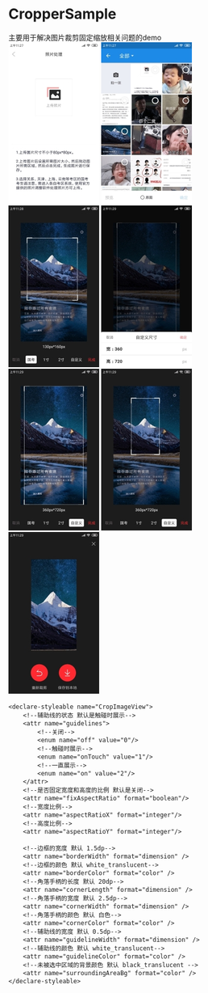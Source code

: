 # CropperSample
主要用于解决图片裁剪固定缩放相关问题的demo  
![图片](https://github.com/jasonMouse/CropperSample/blob/master/app/src/main/assets/picture_1.jpg)
![图片](https://github.com/jasonMouse/CropperSample/blob/master/app/src/main/assets/picture_2.jpg)
![图片](https://github.com/jasonMouse/CropperSample/blob/master/app/src/main/assets/picture_3.jpg)
![图片](https://github.com/jasonMouse/CropperSample/blob/master/app/src/main/assets/picture_4.jpg)
![图片](https://github.com/jasonMouse/CropperSample/blob/master/app/src/main/assets/picture_5.jpg)
![图片](https://github.com/jasonMouse/CropperSample/blob/master/app/src/main/assets/picture_6.jpg)
![图片](https://github.com/jasonMouse/CropperSample/blob/master/app/src/main/assets/picture_7.jpg)
```
<declare-styleable name="CropImageView">
    <!--辅助线的状态 默认是触碰时展示-->
    <attr name="guidelines">
        <!--关闭-->
        <enum name="off" value="0"/>
        <!--触碰时展示-->
        <enum name="onTouch" value="1"/>
        <!--一直展示-->
        <enum name="on" value="2"/>
    </attr>
    <!--是否固定宽度和高度的比例 默认是关闭-->
    <attr name="fixAspectRatio" format="boolean"/>
    <!--宽度比例-->
    <attr name="aspectRatioX" format="integer"/>
    <!--高度比例-->
    <attr name="aspectRatioY" format="integer"/>

    <!--边框的宽度 默认 1.5dp-->
    <attr name="borderWidth" format="dimension" />
    <!--边框的颜色 默认 white_translucent-->
    <attr name="borderColor" format="color" />
    <!--角落手柄的长度 默认 20dp-->
    <attr name="cornerLength" format="dimension" />
    <!--角落手柄的宽度 默认 2.5dp-->
    <attr name="cornerWidth" format="dimension" />
    <!--角落手柄的颜色 默认 白色-->
    <attr name="cornerColor" format="color" />
    <!--辅助线的宽度 默认 0.5dp-->
    <attr name="guidelineWidth" format="dimension" />
    <!--辅助线的颜色 默认 white_translucent-->
    <attr name="guidelineColor" format="color" />
    <!--未被选中区域的背景颜色 默认 black_translucent -->
    <attr name="surroundingAreaBg" format="color" />
</declare-styleable>
```
